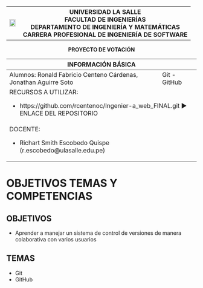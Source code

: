<div align="center">
<table>
    <theader>
        <tr>
            <td><img src="https://1.bp.blogspot.com/-3wALNMake70/XK-07VtIngI/AAAAAAABOrY/n3X_ZJV5fGEpTs8ppMQvKk_yic7BfyBYQCLcBGAs/s1600/universidad-la-salle-logo.jpg" style="width:90%; height:auto"/></td>
            <th>
                <span style="font-weight:bold;">UNIVERSIDAD LA SALLE</span><br />
                <span style="font-weight:bold;">FACULTAD DE INGENIERÍAS</span><br />
                <span style="font-weight:bold;">DEPARTAMENTO DE INGENIERÍA Y MATEMÁTICAS</span><br />
                <span style="font-weight:bold;">CARRERA PROFESIONAL DE INGENIERÍA DE SOFTWARE</span>
            </th>            
        </tr>
    </theader>
</table>
</div>

<div align="center">
<span style="font-weight:bold;">PROYECTO DE VOTACIÓN</span><br />
</div>

<table>
<theader>
<tr><th colspan="2">INFORMACIÓN BÁSICA</th></tr>
</theader>
<tbody>

<tr><td>Alumnos: Ronald Fabricio Centeno Cárdenas, Jonathan Aguirre Soto</td><td>Git - GitHub</td></tr>
<tr><td colspan="2">RECURSOS A UTILIZAR:
<ul>
<li>https://github.com/rcentenoc/Ingenier-a_web_FINAL.git ► ENLACE DEL REPOSITORIO</a></li>
</ul>
</td>
</<tr>
<tr><td colspan="2">DOCENTE:
<ul>
<li>Richart Smith Escobedo Quispe (r.escobedo@ulasalle.edu.pe)</li>
</ul>
</td>
</<tr>
</tdbody>
</table>


# OBJETIVOS TEMAS Y COMPETENCIAS

## OBJETIVOS

- Aprender a manejar un sistema de control de versiones de manera colaborativa con varios
usuarios

## TEMAS
- Git
- GitHub
  

